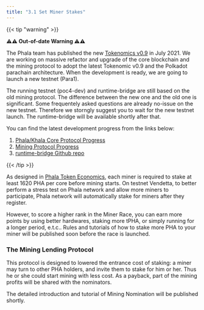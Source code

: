 ```yaml
---
title: "3.1 Set Miner Stakes"
---
```


{{< tip "warning" >}}

**⚠️⚠️ Out-of-date Warning ⚠️⚠️**

The Phala team has published the new [Tokenomics v0.9](https://medium.com/phala-network/reading-phala-network-economic-paper-preview-5f33b7019861) in July 2021. We are working on massive refactor and upgrade of the core blockchain and the mining protocol to adopt the latest Tokenomic v0.9 and the Polkadot parachain architecture. When the development is ready, we are going to launch a new testnet (Para1).

The running testnet (poc4-dev) and runtime-bridge are still based on the old mining protocol. The difference between the new one and the old one is significant. Some frequentely asked questions are already no-issue on the new testnet. Therefore we storngly suggest you to wait for the new testnet launch. The runtime-bridge will be available shortly after that.

You can find the latest development progress from the links below:

1. [Phala/Khala Core Protocol Progress](https://github.com/orgs/Phala-Network/projects/9)
2. [Mining Protocol Progress](https://github.com/orgs/Phala-Network/projects/8)
3. [runtime-bridge Github repo](https://github.com/Phala-Network/runtime-bridge)

{{< /tip >}}

As designed in [Phala Token Economics](https://files.phala.network/phala-token-economics-en.pdf), each miner is required to stake at least 1620 PHA per core before mining starts. On testnet Vendetta, to better perform a stress test on Phala network and allow more miners to participate, Phala network will automatically stake for miners after they register. 

However, to score a higher rank in the Miner Race, you can earn more points by using better hardwares, staking more tPHA, or simply running for a longer period, e.t.c.. Rules and tutorials of how to stake more PHA to your miner will be published soon before the race is launched.

### The Mining Lending Protocol

This protocol is designed to lowered the entrance cost of staking: a miner may turn to other PHA holders, and invite them to stake for him or her. Thus he or she could start mining with less cost. As a payback, part of the mining profits will be shared with the nominators. 

The detailed introduction and tutorial of Mining Nomination will be published shortly.